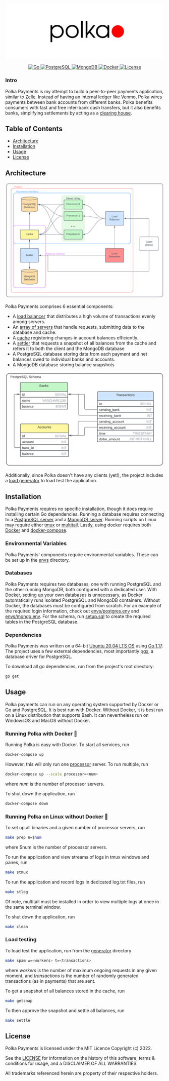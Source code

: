 <div align="center">
   <img alt="logo" src="files/logo.png">
</div>

<p align="center">
  <a href="https://go.dev/doc/go1.17">
    <img alt="Go" src="https://img.shields.io/badge/Go-1.17-lightblue">
  </a> 
  <a href="https://www.postgresql.org/docs/12/release-12-9.html">
    <img alt="PostgreSQL" src="https://img.shields.io/badge/PostgreSQL-12.9-orange">
  </a> 
  <a href="https://docs.mongodb.com/manual/release-notes/5.0/">
    <img alt="MongoDB" src="https://img.shields.io/badge/MongoDB-5.0.6-green">
  </a> 
  <a href="https://docs.docker.com/engine/release-notes/">
    <img alt="Docker" src="https://img.shields.io/badge/Docker-20.10.12-blue">
  </a> 
  <a href="./LICENSE">
    <img alt="License" src="https://img.shields.io/badge/License-MIT-red">
  </a>
</p>

### Intro

Polka Payments is my attempt to build a peer-to-peer payments application, similar to [Zelle](https://www.zellepay.com/). Instead of having an internal ledger like Venmo, Polka wires payments between bank accounts from different banks. Polka benefits consumers with fast and free inter-bank cash transfers, but it also benefits banks, simplifying settlements by acting as a [clearing house](https://en.wikipedia.org/wiki/Clearing_house_(finance)).

## Table of Contents
- [Architecture](#Architecture)
- [Installation](#Installation)
- [Usage](#Usage)
- [License](#License)

## Architecture

<div align="center">
   <img alt="diagram" src="files/diagram.png">
</div>

Polka Payments comprises 6 essential components: 
 - A [load balancer](./balancer/) that distributes a high volume of transactions evenly among servers.
 - An [array of servers](./processor/) that handle requests, submitting data to the database and cache.
 - A [cache](./cache) registering changes in account balances efficiently. 
 - A [settler](./settler) that requests a snapshot of all balances from the cache and refers it to both the client and the MongoDB database
 - A PostgreSQL database storing data from each payment and net balances owed to individual banks and accounts.
 - A MongoDB database storing balance snapshots 

<div align="center">
   <img alt="schema" src="files/erd.png">
</div>

Additionally, since Polka doesn't have any clients (yet!), the project includes a [load generator](https://github.com/sekerez/polka/tree/main/generator) to load test the application. 

## Installation

Polka Payments requires no specific installation, though it does require installing certain Go dependencies. Running a database requires connecting to a [PostgreSQL server](https://www.postgresql.org/) and a [MongoDB server](https://www.mongodb.com/). Running scripts on Linux may require either [tmux](https://github.com/tmux/tmux/wiki) or [multitail](https://www.vanheusden.com/multitail/). Lastly, using docker requires both [Docker](https://docs.docker.com/get-docker/) and [docker-compose](https://docs.docker.com/compose/install/).

### Environmental Variables

Polka Payments' components require environmental variables. These can be set up in the [envs](./envs) directory.

### Databases

Polka Payments requires two databases, one with running PostgreSQL and the other running MongoDB, both configured with a dedicated user. With Docker, setting up your own databases is unnecessary, as Docker automatically runs isolated PostgreSQL and MongoDB containers. Without Docker, the databases must be configured from scratch. For an example of the required login information, check out [envs/postgres.env](envs/postgres.env) and [envs/mongo.env](envs/mongo.env). For the schema, run [setup.sql](./dbinit/setup.sql) to create the required tables in the PostgreSQL database.

### Dependencies

Polka Payments was written on a 64-bit [Ubuntu 20.04 LTS OS](https://releases.ubuntu.com/20.04/) using [Go 1.17](https://go.dev/doc/go1.17). The project uses a few external dependencies, most importantly [pgx](https://github.com/jackc/pgx), a database driver for PostgreSQL.

To download all go dependencies, run from the project's root directory:
```bash
go get 
```

## Usage

Polka payments can run on any operating system supported by Docker or Go and PostgreSQL. It is best run with Docker. Without Docker, it is best run on a Linux distribution that supports Bash. It can nevertheless run on WindowsOS and MacOS without Docker. 

### Running Polka with Docker &#x1F433;

Running Polka is easy with Docker. To start all services, run
```bash
docker-compose up
```

However, this will only run one [processor](./processor/) server. To run multiple, run
```bash
docker-compose up --scale processor=<num>
```
where *num* is the number of processor servers.

To shut down the application, run
```bash
docker-compose down
```

### Running Polka on Linux without Docker &#128039;

To set up all binaries and a given number of processor servers, run
```bash
make prep n=$num
```
where $num is the number of processor servers.

To run the application and view streams of logs in tmux windows and panes, run
```bash
make stmux
```

To run the application and record logs in dedicated log.txt files, run
```bash
make stlog
```
Of note, multitail must be installed in order to view multiple logs at once in the same terminal window.

To shut down the application, run
```bash
make clean
```

### Load testing 

To load test the application, run from the [generator](./generator/) directory
```bash
make spam w=<workers> t=<transactions>
```
where *workers* is the number of maximum ongoing requests in any given moment, and *transactions* is the number of randomly generated transactions (as in payments) that are sent. 

To get a snapshot of all balances stored in the cache, run
```bash
make getsnap
```
To then approve the snapshot and settle all balances, run
```bash
make settle
```

## License
Polka Payments is licensed under the MIT Licence Copyright (c) 2022.

See the [LICENSE](https://github.com/sekerez/polka/blob/main/LICENSE) for information on the history of this software, terms & conditions for usage, and a DISCLAIMER OF ALL WARRANTIES.

All trademarks referenced herein are property of their respective holders.
